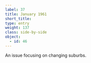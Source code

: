 ```yaml
---
label: 37
title: January 1961
short_title:
type: entry
weight: 137
class: side-by-side
object:
  - id: 46
---
```


An issue focusing on changing suburbs.
